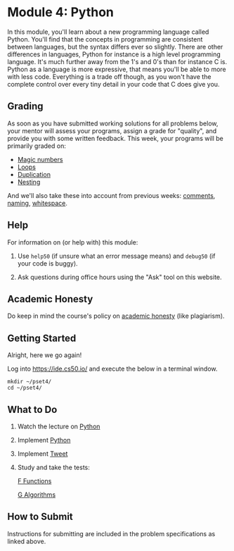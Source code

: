 # Module 4: Python

In this module, you'll learn about a new programming language called Python. You'll find that the concepts in programming are consistent between languages, but the syntax differs ever so slightly. There are other differences in languages, Python for instance is a high level programming language. It's much further away from the 1's and 0's than for instance C is. Python as a language is more expressive, that means you'll be able to more with less code. Everything is a trade off though, as you won't have the complete control over every tiny detail in your code that C does give you.

## Grading

As soon as you have submitted working solutions for all problems below, your mentor will assess your programs, assign a grade for "quality", and provide you with some written feedback. This week, your programs will be primarily graded on:

- [Magic numbers](/quality-aspects/magic-numbers)
- [Loops](/quality-aspects/loops)
- [Duplication](/quality-aspects/duplication)
- [Nesting](/quality-aspects/nesting)

And we'll also take these into account from previous weeks: [comments](/quality-aspects/comments), [naming](/quality-aspects/naming), [whitespace](/quality-aspects/whitespace).

## Help

For information on (or help with) this module:

1. Use `help50` (if unsure what an error message means) and `debug50` (if your code is buggy).

2. Ask questions during office hours using the "Ask" tool on this website.

## Academic Honesty

Do keep in mind the course's policy on [academic honesty](/syllabus) (like plagiarism).


## Getting Started

Alright, here we go again!

Log into <https://ide.cs50.io/> and execute the below in a terminal window.

    mkdir ~/pset4/
    cd ~/pset4/


## What to Do

1. Watch the lecture on [Python](/lectures/python)

2. Implement [Python](/problems/python)

3. Implement [Tweet](/problems/tweet)

4. Study and take the tests:

    [F Functions](/exercises/f-functions)

    [G Algorithms](/exercises/g-algorithms)


## How to Submit

Instructions for submitting are included in the problem specifications as linked above.
